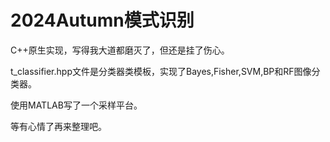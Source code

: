# 2024Autumn模式识别

C++原生实现，写得我大道都磨灭了，但还是挂了伤心。

t_classifier.hpp文件是分类器类模板，实现了Bayes,Fisher,SVM,BP和RF图像分类器。

使用MATLAB写了一个采样平台。

等有心情了再来整理吧。